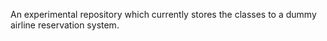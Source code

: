 An experimental repository which currently stores the classes to a dummy airline reservation system.
